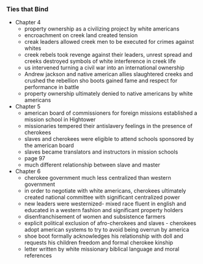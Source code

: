 ### Ties that Bind
- Chapter 4
	- property ownership as a civilizing project by white americans
	- encroachment on creek land created tension
	- creak leaders allowed creek men to be executed for crimes against whites
	- creek rebels took revenge against their leaders, unrest spread and creeks destroyed symbols of white interference in creek life
	- us intervened turning a civil war into an international ownership
	- Andrew jackson and native american allies slaughtered creeks and crushed the rebellion
	sho boots gained fame and respect for performance in battle
	- property ownership ultimately denied to native americans by white americans
- Chapter 5
	- american board of commissioners for foreign missions established a mission school in Hightower
	- missionaries tempered their antislavery feelings in the presence of cherokees
	- slaves and cherokees were eligible to attend schools sponsored by the american board
	- slaves became translators and instructors in mission schools
	- page 97
	- much different relationship between slave and master
- Chapter 6
	-  cherokee government much less centralized than western government
	- in order to negotiate with white americans, cherokees ultimately created national committee with significant centralized power
	- new leaders were westernized- mixed race fluent in english and educated in a western fashion and significant property holders
	- disenfranchisement of women and subsistence farmers
	- explicit political exclusion of afro-cherokees and slaves -
	 cherokees adopt american systems to try to avoid being overrun by america
	- shoe boot formally acknowledges his relationship with doll and requests his children freedom and formal cherokee kinship
	- letter written by white missionary biblical language and moral references

